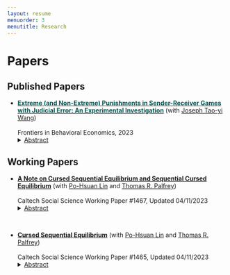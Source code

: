 ```yaml
---
layout: resume
menuorder: 3
menutitle: Research
---
```


# Papers

## Published Papers

- **<a href="https://www.frontiersin.org/articles/10.3389/frbhe.2023.1096598/full"><b style='color:#005851'>Extreme (and Non-Extreme) Punishments in Sender-Receiver Games with Judicial Error: An Experimental Investigation</b></a>** (with <a href="http://homepage.ntu.edu.tw/~josephw/">Joseph Tao-yi Wang</a>)
  <br><br>
  Frontiers in Behavioral Economics, 2023
  <details><summary><ins>Abstract</ins></summary>
  <p>In many real world situations, decision-makers have the opportunity to punish informed senders for their biased recommendations, while lie-detection is far from perfect. Hence, we conduct an experiment which incorporates ex post punishment and monitoring uncertainty into the discrete sender-receiver game first introduced by Crawford and Sobel, where a knowledgeable sender sends a cheap-talk message to a receiver who determines a policy action. After taking this action, the receiver observes a noisy signal of the true state and can impose a costly punishment on the sender. We vary the strength of punishment from mild (nominal), strong (deterrent) to extreme (potential of losing everything), and vary receiver's signal uncertainty when punishment is extreme. We find that receivers punish less as the strength of punishment increases, which suggests people care more about wrongly punishing innocent senders harsher than not being able to hand liars harsher punishments they deserve. More importantly, the opportunity of punishment encourages receivers to follow senders more and thus improves overall information transmission and utilization, even though senders need not exaggerate less.</p></details>
  
## Working Papers

- **<a href="https://www.hss.caltech.edu/research/social-sciences-research/working-papers/a-note-on-cursed-sequential-equilibrium-and-sequential-cursed-equilibrium?return_url=/research/social-sciences-research/working-papers" target="_blank">A Note on Cursed Sequential Equilibrium and Sequential Cursed Equilibrium</a>** (with <a href="https://www.po-hsuan-lin.com/research" target="_blank">Po-Hsuan Lin</a> and <a href="http://www.its.caltech.edu/~trp/" target="_blank">Thomas R. Palfrey</a>)
<br><br>
Caltech Social Science Working Paper #1467, Updated 04/11/2023
  <details><summary><ins>Abstract</ins></summary>
  <p>In this short note, we compare the cursed sequential equilibrium (CSE) by Fong et al. (2023) and the sequential cursed equilibrium (SCE) by Cohen and Li (2023). We identify eight main differences between CSE and SCE with respect to the following features: <br> 
    (1) the family of applicable games, <br>
    (2) the number of free parameters, <br>
    (3) the belief updating process, <br>
    (4) the treatment of public histories, <br>
    (5) effects in games of complete information, <br>
    (6) violations of subgame perfection and sequential rationality, <br>
    (7) re-labeling of actions, and <br>
    (8) effects in one-stage simultaneous-move games.</p></details>

<br>  
  
- **<a href="https://www.hss.caltech.edu/research/social-sciences-research/working-papers/cursed-sequential-equilibrium?return_url=/research/social-sciences-research/working-papers" target="_blank">Cursed Sequential Equilibrium</a>** (with <a href="https://www.po-hsuan-lin.com/research" target="_blank">Po-Hsuan Lin</a> and <a href="http://www.its.caltech.edu/~trp/" target="_blank">Thomas R. Palfrey</a>)
<br><br>
Caltech Social Science Working Paper #1465, Updated 04/11/2023 
  <details><summary><ins>Abstract</ins></summary>
  <p>This paper develops a framework to extend the strategic form analysis of cursed equilibrium (CE) developed by Eyster and Rabin (2005) to multi-stage games. The approach uses behavioral strategies rather than normal form mixed strategies, and imposes sequential rationality. We define cursed sequential equilibrium (CSE) and compare it to sequential equilibrium and standard normal-form CE. We provide a general characterization of CSE and establish its properties. We apply CSE to five applications in economics and political science. These applications illustrate a wide range of differences between CSE and Bayesian Nash equilibrium or CE: in signaling games; games with preplay communication; reputation building; sequential voting; and the dirty faces game where higher order beliefs play a key role. A common theme in several of these applications is showing how and why CSE implies systematically different behavior than Bayesian Nash equilibrium in dynamic games of incomplete information with private values, while CE coincides with Bayesian Nash equilibrium for such games.</p></details>
